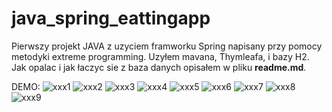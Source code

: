 # java_spring_eattingapp

Pierwszy projekt JAVA z uzyciem framworku Spring napisany przy pomocy metodyki extreme programming. Uzyłem mavana, Thymleafa, i bazy H2. 
Jak opalac i jak łaczyc sie z baza danych opisałem w pliku **readme.md**.

DEMO:
![xxx1](https://user-images.githubusercontent.com/73177072/128953824-3538cc3c-525f-4cf8-9682-f049d1c6cf91.PNG)
![xxx2](https://user-images.githubusercontent.com/73177072/128953811-7a52901d-06b5-46af-b0eb-fbf453ceee3f.PNG)
![xxx3](https://user-images.githubusercontent.com/73177072/128953821-c1f0461d-7f2a-4166-bd84-ea1a5c0c4b7c.PNG)
![xxx4](https://user-images.githubusercontent.com/73177072/128953818-22c051b9-e75e-4636-b90a-6df963b8d6ec.PNG)
![xxx5](https://user-images.githubusercontent.com/73177072/128953813-5b182d14-7ee4-45d4-97e6-687aa3caf094.PNG)
![xxx6](https://user-images.githubusercontent.com/73177072/128953828-9a9c2646-7898-4c41-9fad-8e35501dbf3f.PNG)
![xxx7](https://user-images.githubusercontent.com/73177072/128953830-55f28541-335a-4fee-9af4-6bc5f83f6d05.PNG)
![xxx8](https://user-images.githubusercontent.com/73177072/128953816-99cdf57a-9d3e-4675-8a7a-2f4d6a0bf345.PNG)
![xxx9](https://user-images.githubusercontent.com/73177072/128953823-6dc84553-7765-439a-aa62-5c1c66fff2b1.PNG)
